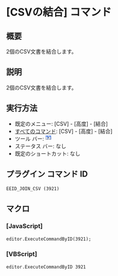 # \[CSVの結合\] コマンド

## 概要

2個のCSV文書を結合します。

## 説明

2個のCSV文書を結合します。

## 実行方法

- 既定のメニュー: \[CSV\] - \[高度\] - \[結合\]
- [すべてのコマンド](../../glossary/allcommands): \[CSV\] - \[高度\] - \[結合\]
- ツール バー: ![](../../images/join_csv.png)
- ステータス バー: なし
- 既定のショートカット: なし

## プラグイン コマンド ID

```
EEID_JOIN_CSV (3921)
```

## マクロ

### \[JavaScript\]

```
editor.ExecuteCommandByID(3921);
```

### \[VBScript\]

```
editor.ExecuteCommandByID 3921
```
